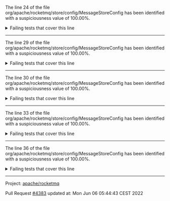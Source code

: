 The line 24 of the file org/apache/rocketmq/store/config/MessageStoreConfig has been identified with a suspiciousness value of 100.00%.

<details>
     <summary>Failing tests that cover this line</summary>

- `org.apache.rocketmq.store.MultiDispatchTest#updateMultiQueueOffset`
- `org.apache.rocketmq.store.MultiDispatchTest#queueKey`
- `org.apache.rocketmq.store.MultiPathMappedFileQueueTest#testFullStorePath`
- `org.apache.rocketmq.store.DefaultMessageStoreCleanFilesTest#testDeleteExpiredFilesBySpaceFull`
- `org.apache.rocketmq.store.BatchPutMessageTest#testPutIPv6HostMessages`
- `org.apache.rocketmq.store.MultiPathMappedFileQueueTest#testGetLastMappedFile`
- `org.apache.rocketmq.store.MultiPathMappedFileQueueTest#testLoadReadOnlyMappedFiles`
- `org.apache.rocketmq.store.MultiDispatchTest#wrapMultiDispatch`
- `org.apache.rocketmq.store.DefaultMessageStoreCleanFilesTest#testDeleteExpiredFilesByTimeUp`
- `org.apache.rocketmq.store.MultiPathMappedFileQueueTest#testUpdatePathsOnline`
- `org.apache.rocketmq.store.DefaultMessageStoreCleanFilesTest#testIsSpaceFullFunctionFull2Empty`
- `org.apache.rocketmq.store.DefaultMessageStoreCleanFilesTest#testDeleteExpiredFilesManually`
- `org.apache.rocketmq.store.BatchPutMessageTest#testPutMessages`
- `org.apache.rocketmq.store.DefaultMessageStoreCleanFilesTest#testDeleteFilesImmediatelyBySpaceFull`
- `org.apache.rocketmq.store.DefaultMessageStoreShutDownTest#testDispatchBehindWhenShutdown`
</details>

***

The line 29 of the file org/apache/rocketmq/store/config/MessageStoreConfig has been identified with a suspiciousness value of 100.00%.

<details>
     <summary>Failing tests that cover this line</summary>

- `org.apache.rocketmq.store.MultiDispatchTest#updateMultiQueueOffset`
- `org.apache.rocketmq.store.MultiDispatchTest#queueKey`
- `org.apache.rocketmq.store.MultiPathMappedFileQueueTest#testFullStorePath`
- `org.apache.rocketmq.store.DefaultMessageStoreCleanFilesTest#testDeleteExpiredFilesBySpaceFull`
- `org.apache.rocketmq.store.BatchPutMessageTest#testPutIPv6HostMessages`
- `org.apache.rocketmq.store.MultiPathMappedFileQueueTest#testGetLastMappedFile`
- `org.apache.rocketmq.store.MultiPathMappedFileQueueTest#testLoadReadOnlyMappedFiles`
- `org.apache.rocketmq.store.MultiDispatchTest#wrapMultiDispatch`
- `org.apache.rocketmq.store.DefaultMessageStoreCleanFilesTest#testDeleteExpiredFilesByTimeUp`
- `org.apache.rocketmq.store.MultiPathMappedFileQueueTest#testUpdatePathsOnline`
- `org.apache.rocketmq.store.DefaultMessageStoreCleanFilesTest#testIsSpaceFullFunctionFull2Empty`
- `org.apache.rocketmq.store.DefaultMessageStoreCleanFilesTest#testDeleteExpiredFilesManually`
- `org.apache.rocketmq.store.BatchPutMessageTest#testPutMessages`
- `org.apache.rocketmq.store.DefaultMessageStoreCleanFilesTest#testDeleteFilesImmediatelyBySpaceFull`
- `org.apache.rocketmq.store.DefaultMessageStoreShutDownTest#testDispatchBehindWhenShutdown`
</details>

***

The line 30 of the file org/apache/rocketmq/store/config/MessageStoreConfig has been identified with a suspiciousness value of 100.00%.

<details>
     <summary>Failing tests that cover this line</summary>

- `org.apache.rocketmq.store.MultiDispatchTest#updateMultiQueueOffset`
- `org.apache.rocketmq.store.MultiDispatchTest#queueKey`
- `org.apache.rocketmq.store.MultiPathMappedFileQueueTest#testFullStorePath`
- `org.apache.rocketmq.store.DefaultMessageStoreCleanFilesTest#testDeleteExpiredFilesBySpaceFull`
- `org.apache.rocketmq.store.BatchPutMessageTest#testPutIPv6HostMessages`
- `org.apache.rocketmq.store.MultiPathMappedFileQueueTest#testGetLastMappedFile`
- `org.apache.rocketmq.store.MultiPathMappedFileQueueTest#testLoadReadOnlyMappedFiles`
- `org.apache.rocketmq.store.MultiDispatchTest#wrapMultiDispatch`
- `org.apache.rocketmq.store.DefaultMessageStoreCleanFilesTest#testDeleteExpiredFilesByTimeUp`
- `org.apache.rocketmq.store.MultiPathMappedFileQueueTest#testUpdatePathsOnline`
- `org.apache.rocketmq.store.DefaultMessageStoreCleanFilesTest#testIsSpaceFullFunctionFull2Empty`
- `org.apache.rocketmq.store.DefaultMessageStoreCleanFilesTest#testDeleteExpiredFilesManually`
- `org.apache.rocketmq.store.BatchPutMessageTest#testPutMessages`
- `org.apache.rocketmq.store.DefaultMessageStoreCleanFilesTest#testDeleteFilesImmediatelyBySpaceFull`
- `org.apache.rocketmq.store.DefaultMessageStoreShutDownTest#testDispatchBehindWhenShutdown`
</details>

***

The line 33 of the file org/apache/rocketmq/store/config/MessageStoreConfig has been identified with a suspiciousness value of 100.00%.

<details>
     <summary>Failing tests that cover this line</summary>

- `org.apache.rocketmq.store.MultiDispatchTest#updateMultiQueueOffset`
- `org.apache.rocketmq.store.MultiDispatchTest#queueKey`
- `org.apache.rocketmq.store.MultiPathMappedFileQueueTest#testFullStorePath`
- `org.apache.rocketmq.store.DefaultMessageStoreCleanFilesTest#testDeleteExpiredFilesBySpaceFull`
- `org.apache.rocketmq.store.BatchPutMessageTest#testPutIPv6HostMessages`
- `org.apache.rocketmq.store.MultiPathMappedFileQueueTest#testGetLastMappedFile`
- `org.apache.rocketmq.store.MultiPathMappedFileQueueTest#testLoadReadOnlyMappedFiles`
- `org.apache.rocketmq.store.MultiDispatchTest#wrapMultiDispatch`
- `org.apache.rocketmq.store.DefaultMessageStoreCleanFilesTest#testDeleteExpiredFilesByTimeUp`
- `org.apache.rocketmq.store.MultiPathMappedFileQueueTest#testUpdatePathsOnline`
- `org.apache.rocketmq.store.DefaultMessageStoreCleanFilesTest#testIsSpaceFullFunctionFull2Empty`
- `org.apache.rocketmq.store.DefaultMessageStoreCleanFilesTest#testDeleteExpiredFilesManually`
- `org.apache.rocketmq.store.BatchPutMessageTest#testPutMessages`
- `org.apache.rocketmq.store.DefaultMessageStoreCleanFilesTest#testDeleteFilesImmediatelyBySpaceFull`
- `org.apache.rocketmq.store.DefaultMessageStoreShutDownTest#testDispatchBehindWhenShutdown`
</details>

***

The line 36 of the file org/apache/rocketmq/store/config/MessageStoreConfig has been identified with a suspiciousness value of 100.00%.

<details>
     <summary>Failing tests that cover this line</summary>

- `org.apache.rocketmq.store.MultiDispatchTest#updateMultiQueueOffset`
- `org.apache.rocketmq.store.MultiDispatchTest#queueKey`
- `org.apache.rocketmq.store.MultiPathMappedFileQueueTest#testFullStorePath`
- `org.apache.rocketmq.store.DefaultMessageStoreCleanFilesTest#testDeleteExpiredFilesBySpaceFull`
- `org.apache.rocketmq.store.BatchPutMessageTest#testPutIPv6HostMessages`
- `org.apache.rocketmq.store.MultiPathMappedFileQueueTest#testGetLastMappedFile`
- `org.apache.rocketmq.store.MultiPathMappedFileQueueTest#testLoadReadOnlyMappedFiles`
- `org.apache.rocketmq.store.MultiDispatchTest#wrapMultiDispatch`
- `org.apache.rocketmq.store.DefaultMessageStoreCleanFilesTest#testDeleteExpiredFilesByTimeUp`
- `org.apache.rocketmq.store.MultiPathMappedFileQueueTest#testUpdatePathsOnline`
- `org.apache.rocketmq.store.DefaultMessageStoreCleanFilesTest#testIsSpaceFullFunctionFull2Empty`
- `org.apache.rocketmq.store.DefaultMessageStoreCleanFilesTest#testDeleteExpiredFilesManually`
- `org.apache.rocketmq.store.BatchPutMessageTest#testPutMessages`
- `org.apache.rocketmq.store.DefaultMessageStoreCleanFilesTest#testDeleteFilesImmediatelyBySpaceFull`
- `org.apache.rocketmq.store.DefaultMessageStoreShutDownTest#testDispatchBehindWhenShutdown`
</details>

***

Project: [apache/rocketmq](https://github.com/apache/rocketmq)

Pull Request [#4383](https://github.com/apache/rocketmq/pull/4383) updated at: Mon Jun 06 05:44:43 CEST 2022